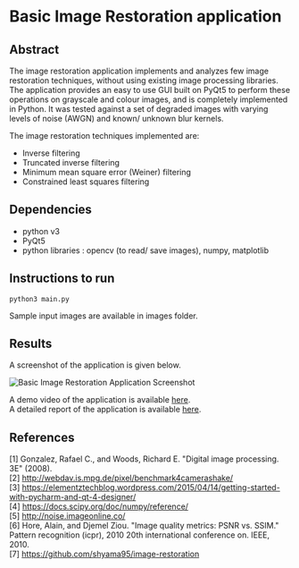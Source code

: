 # Basic Image Restoration application
## Abstract
The image restoration application implements and analyzes few image restoration techniques, without using existing image processing libraries. The application provides an easy to use GUI built on PyQt5 to perform these operations on grayscale and colour images, and is completely implemented in Python. It was tested against a set of degraded images with varying levels of noise (AWGN) and known/ unknown blur kernels.   

The image restoration techniques implemented are:
* Inverse filtering
* Truncated inverse filtering
* Minimum mean square error (Weiner) filtering
* Constrained least squares filtering
## Dependencies
- python v3
- PyQt5
- python libraries : opencv (to read/ save images), numpy, matplotlib
## Instructions to run
~~~~
python3 main.py
~~~~
Sample input images are available in images folder.  

## Results
A screenshot of the application is given below.

![Basic Image Restoration Application Screenshot]()

A demo video of the application is available [here]().  
A detailed report of the application is available [here]().

## References
[1] Gonzalez, Rafael C., and Woods, Richard E. "Digital image processing. 3E" (2008).  
[2] http://webdav.is.mpg.de/pixel/benchmark4camerashake/  
[3] https://elementztechblog.wordpress.com/2015/04/14/getting-started-with-pycharm-and-qt-4-designer/  
[4] https://docs.scipy.org/doc/numpy/reference/  
[5] http://noise.imageonline.co/  
[6] Hore, Alain, and Djemel Ziou. "Image quality metrics: PSNR vs. SSIM." Pattern recognition (icpr), 2010 20th international conference on. IEEE, 2010.  
[7] https://github.com/shyama95/image-restoration
